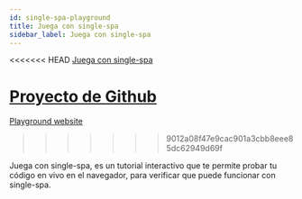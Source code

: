 ```yaml
---
id: single-spa-playground
title: Juega con single-spa
sidebar_label: Juega con single-spa
---
```


<<<<<<< HEAD
[Juega con single-spa](http://single-spa-playground.org)

[Proyecto de Github](https://github.com/single-spa/single-spa-playground)
=======
[Playground website](http://single-spa-playground.org)
>>>>>>> 9012a08f47e9cac901a3cbb8eee85dc62949d69f

Juega con single-spa, es un tutorial interactivo que te permite probar tu código en vivo en el navegador, para verificar que puede funcionar con single-spa.
